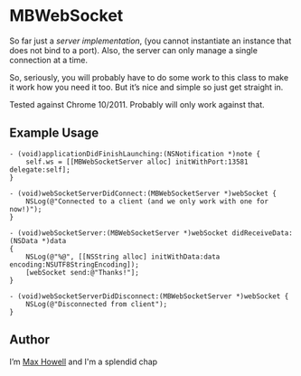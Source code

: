 MBWebSocket
===========
So far just a *server implementation*, (you cannot instantiate an instance that does not bind to a port). Also, the server can only manage a single connection at a time.

So, seriously, you will probably have to do some work to this class to make it
work how you need it too. But it’s nice and simple so just get straight in.

Tested against Chrome 10/2011. Probably will only work against that.

Example Usage
-------------
```objc
- (void)applicationDidFinishLaunching:(NSNotification *)note {
    self.ws = [[MBWebSocketServer alloc] initWithPort:13581 delegate:self];
}

- (void)webSocketServerDidConnect:(MBWebSocketServer *)webSocket {
    NSLog(@"Connected to a client (and we only work with one for now!)");
}

- (void)webSocketServer:(MBWebSocketServer *)webSocket didReceiveData:(NSData *)data
{
    NSLog(@"%@", [[NSString alloc] initWithData:data encoding:NSUTF8StringEncoding]);
    [webSocket send:@"Thanks!"];
}

- (void)webSocketServerDidDisconnect:(MBWebSocketServer *)webSocket {
    NSLog(@"Disconnected from client");
}

```

Author
------
I’m [Max Howell][mxcl] and I'm a splendid chap

[mxcl]:http://twitter.com/mxcl
